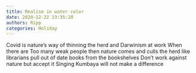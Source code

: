 ```yaml
---
title: Realism in water color
date: 2020-12-22 23:35:28
authors: Ripp
categories: Holiday
---
```


 Covid is nature’s way of thinning the herd and Darwinism at work
When there are
Too many weak people then nature comes and culls the herd like librarians pull out of date books from the bookshelves
Don’t work against nature but accept it
Singing Kumbaya will not make a difference